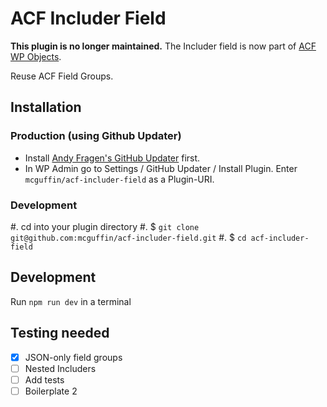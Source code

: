 ACF Includer Field
==================

**This plugin is no longer maintained.** The Includer field is now part of [ACF WP Objects](https://github.com/mcguffin/acf-wp-objects).

Reuse ACF Field Groups.



Installation
------------

### Production (using Github Updater)
 - Install [Andy Fragen's GitHub Updater](https://github.com/afragen/github-updater) first.
 - In WP Admin go to Settings / GitHub Updater / Install Plugin. Enter `mcguffin/acf-includer-field` as a Plugin-URI.

### Development
 #. cd into your plugin directory
 #. $ `git clone git@github.com:mcguffin/acf-includer-field.git`
 #. $ `cd acf-includer-field`

Development
-----------
Run `npm run dev` in a terminal

Testing needed
--------------
 - [x] JSON-only field groups
 - [ ] Nested Includers
 - [ ] Add tests
 - [ ] Boilerplate 2
